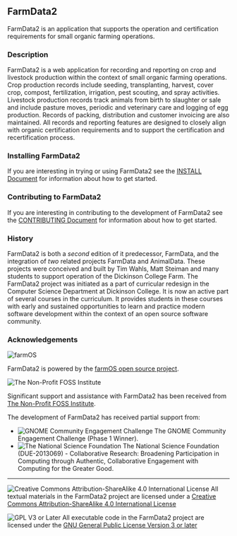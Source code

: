 ## FarmData2 ##

FarmData2 is an application that supports the operation and certification requirements for small organic farming operations.

### Description ###

FarmData2 is a web application for recording and reporting on crop and livestock production within the context of small organic farming operations.  Crop production records include seeding, transplanting, harvest, cover crop, compost, fertilization, irrigation, pest scouting, and spray activities.  Livestock production records track animals from birth to slaughter or sale and include pasture moves, periodic and veterinary care and logging of egg production.  Records of packing, distribution and customer invoicing are also maintained.  All records and reporting features are designed to closely align with organic certification requirements and to support the certification and recertification process.

### Installing FarmData2 ###

If you are interesting in trying or using FarmData2 see the [INSTALL Document](INSTALL.md) for information about how to get started.

### Contributing to FarmData2 ###

If you are interesting in contributing to the development of FarmData2 see the [CONTRIBUTING Document](CONTRIBUTING.md) for information about how to get started.

### History ###

FarmData2 is both a _second_ edition of it predecessor, FarmData, and the integration of _two_ related projects FarmData and AnimalData. These projects were conceived and built by Tim Wahls, Matt Steiman and many students to support operation of the Dickinson College Farm.  The FarmData2 project was initiated as a part of curricular redesign in the Computer Science Department at Dickinson College.  It is now an active part of several courses in the curriculum.  It provides students in these courses with early and sustained opportunities to learn and practice modern software development within the context of an open source software community.

### Acknowledgements ###

![farmOS](https://farmos.org/img/farmOS.png "FarmOS")


FarmData2 is powered by the [farmOS open source project](https://farmos.org/). 

![The Non-Profit FOSS Institute](https://npfi.org/wp-content/uploads/2016/07/cropped-cropped-headerimagge-1.png "NPFI")


Significant support and assistance with FarmData2 has been received from [The Non-Profit FOSS Institute](https://npfi.org/).

The development of FarmData2 has received partial support from:
* ![GNOME Community Engagement Challenge](https://seeklogo.com/images/G/GNOME-logo-4377D59EDE-seeklogo.com.png "GNOME") The GNOME Community Engagement Challenge (Phase 1 Winner).
* ![The National Science Foundation](https://pbs.twimg.com/profile_images/83610990/nsf1_normal.jpg "The National Science Foundation") The National Science Foundation (DUE-2013069) - Collaborative Research: Broadening Participation in Computing through Authentic, Collaborative Engagement with Computing for the Greater Good.

---

![Creative Commons Attribution-ShareAlike 4.0 International License](https://i.creativecommons.org/l/by-sa/4.0/88x31.png "Creative Commons License") All textual materials in the FarmData2 project are licensed under a [Creative Commons Attribution-ShareAlike 4.0 International License](http://creativecommons.org/licenses/by-sa/4.0/)

![GPL V3 or Later](https://www.gnu.org/graphics/gplv3-or-later-sm.png "GPL V3 or later") All executable code in the FarmData2 project are licensed under the [GNU General Public License Version 3 or later](https://www.gnu.org/licenses/gpl.txt)
